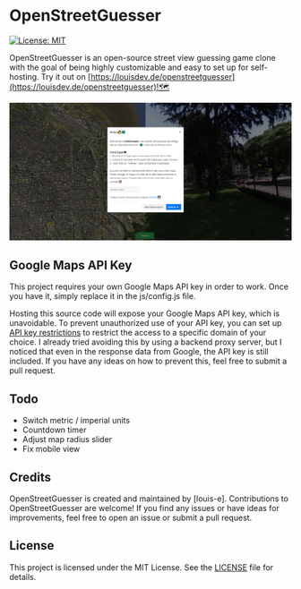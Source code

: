 # OpenStreetGuesser

[![License: MIT](https://img.shields.io/badge/License-MIT-yellow.svg)](https://opensource.org/licenses/MIT)

OpenStreetGuesser is an open-source street view guessing game clone with the goal of being highly customizable and easy to set up for self-hosting. Try it out on [https://louisdev.de/openstreetguesser](https://louisdev.de/openstreetguesser)!🗺

[![OpenStreetGuesser Demo](git-preview.png)](https://louisdev.de/openstreetguesser)

## Google Maps API Key

This project requires your own Google Maps API key in order to work. Once you have it, simply replace it in the js/config.js file.

Hosting this source code will expose your Google Maps API key, which is unavoidable. To prevent unauthorized use of your API key, you can set up [API key restrictions](https://developers.google.com/maps/documentation/javascript/get-api-key#restrict_key) to restrict the access to a specific domain of your choice. I already tried avoiding this by using a backend proxy server, but I noticed that even in the response data from Google, the API key is still included. If you have any ideas on how to prevent this, feel free to submit a pull request.

## Todo

- Switch metric / imperial units
- Countdown timer
- Adjust map radius slider
- Fix mobile view

## Credits

OpenStreetGuesser is created and maintained by [louis-e].
Contributions to OpenStreetGuesser are welcome! If you find any issues or have ideas for improvements, feel free to open an issue or submit a pull request.

## License

This project is licensed under the MIT License. See the [LICENSE](LICENSE) file for details.
